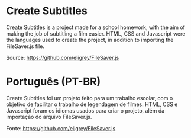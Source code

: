 # Create Subtitles
Create Subtitles is a project made for a school homework, with the aim of making the job of subtitling a film easier. HTML, CSS and Javascript were the languages used to create the project, in addition to importing the FileSaver.js file.

Source: https://github.com/eligrey/FileSaver.js

# Português (PT-BR)
Create Subtitles foi um projeto feito para um trabalho escolar, com o objetivo de facilitar o trabalho de legendagem de filmes. HTML, CSS e Javascript foram os idiomas usados para criar o projeto, além da importação do arquivo FileSaver.js.

Fonte:  https://github.com/eligrey/FileSaver.js
